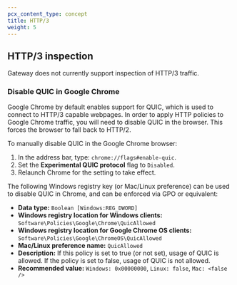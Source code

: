 ```yaml
---
pcx_content_type: concept
title: HTTP/3
weight: 5
---
```


## HTTP/3 inspection

Gateway does not currently support inspection of HTTP/3 traffic.

### Disable QUIC in Google Chrome

Google Chrome by default enables support for QUIC, which is used to connect to HTTP/3 capable webpages. In order to apply HTTP policies to Google Chrome traffic, you will need to disable QUIC in the browser. This forces the browser to fall back to HTTP/2.

To manually disable QUIC in the Google Chrome browser:

1. In the address bar, type: `chrome://flags#enable-quic`.
2. Set the **Experimental QUIC protocol** flag to `Disabled`.
3. Relaunch Chrome for the setting to take effect.

The following Windows registry key (or Mac/Linux preference) can be used to disable QUIC in Chrome, and can be enforced via GPO or equivalent:

- **Data type:** `Boolean [Windows:REG_DWORD]`
- **Windows registry location for Windows clients:** `Software\Policies\Google\Chrome\QuicAllowed`
- **Windows registry location for Google Chrome OS clients:** `Software\Policies\Google\ChromeOS\QuicAllowed`
- **Mac/Linux preference name:** `QuicAllowed`
- **Description:** If this policy is set to true (or not set), usage of QUIC is allowed. If the policy is set to false, usage of QUIC is not allowed.
- **Recommended value:** `Windows: 0x00000000`, `Linux: false`, `Mac: <false />`
